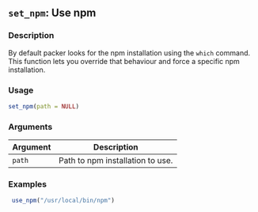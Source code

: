 ## `set_npm`: Use npm

### Description


 By default packer looks for the npm installation using the `which` command.
 This function lets you override that behaviour and force a specific npm installation.


### Usage

```r
set_npm(path = NULL)
```


### Arguments

Argument      |Description
------------- |----------------
```path```     |     Path to npm installation to use.

### Examples

```r 
 use_npm("/usr/local/bin/npm") 
 
 ``` 

